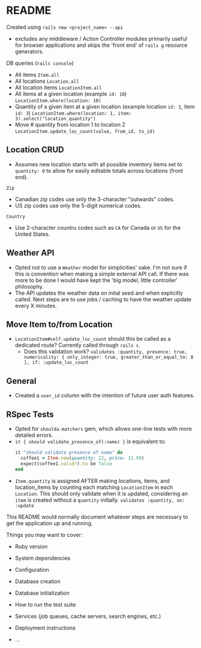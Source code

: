 # README

Created using `rails new <project_name> --api`
  - excludes any middleware / Action Controller modules primarily useful for browser applications and skips the 'front end' of `rails g` resource generators.  


DB queries (`rails console`)
- All items 
  `Item.all`
- All locations
  `Location.all`
- All location items
  `LocationItem.all`
- All items at a given location (example `id: 10`)
  `LocationItem.where(location: 10)`
- Quantity of a given item at a given location (example location `id: 1`, item `id: 3`)
  `LocationItem.where(location: 1, item: 3).select("location_quantity")` 
- Move # quantity from location 1 to location 2
  `LocationItem.update_loc_count(value, from_id, to_id)`

## Location CRUD
- Assumes new location starts with all possible inventory items set to `quantity: 0` to allow for easily editable totals across locations (front end). 

`Zip` 
- Canadian zip codes use only the 3-character "outwards" codes.
- US zip codes use only the 5-digit numerical codes.

`Country` 
- Use 2-character countru codes such as `CA` for Canada or `US` for the United States. 

## Weather API
- Opted not to use a `Weather` model for simplicities' sake.  I'm not sure if this is convention when making a simple external API call.  If there was more to be done I would have kept the 'big model, little controller' philosophy.
- The API updates the weather data on inital seed and when explicitly called.  Next steps are to use jobs / caching to have the weather update every X minutes.

## Move Item to/from Location
- `LocationItem#self.update_loc_count` should this be called as a dedicated route?  Currently called through `rails c`.
  - Does this validation work? `validates :quantity, presence: true, numericality: { only_integer: true, greater_than_or_equal_to: 0 }, if: :update_loc_count`
## General
- Created a `user_id` column with the intention of future user auth features.

## RSpec Tests
- Opted for `shoulda-matchers` gem, which allows one-line tests with more detailed errors.
- `it { should validate_presence_of(:name) }` is equivalent to:
  ```Ruby
  it "should validate presence of name" do 
    coffee1 = Item.new(quantity: 22, price: 12.99)
    expect(coffee1.valid?).to be false
  end
  ```
- `Item.quantity` is assigned AFTER making locations, items, and location_items by counting each matching `LocationItem` in each `Location`.  This should only validate when it is updated, considering an `item` is created without a `quantity` initially. `validates :quantity, on: :update`    

















This README would normally document whatever steps are necessary to get the
application up and running.

Things you may want to cover:

* Ruby version

* System dependencies

* Configuration

* Database creation

* Database initialization

* How to run the test suite

* Services (job queues, cache servers, search engines, etc.)

* Deployment instructions

* ...
